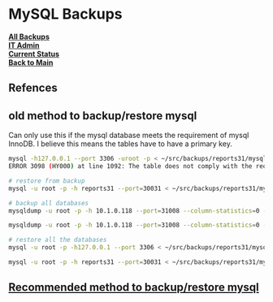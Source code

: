 # MySQL Backups

**[All Backups](./backups.md)**\
**[IT Admin](../it_admin.md)**\
**[Current Status](../../development/status/weekly/current_status.md)**\
**[Back to Main](../../README.md)**

## Refences

## old method to backup/restore mysql

Can only use this if the mysql database meets the requirement of mysql InnoDB.  I believe this means the tables have to have a primary key.

```bash
mysql -h127.0.0.1 --port 3306 -uroot -p < ~/src/backups/reports31/mysql/2024-04-09-13:33:19.sql.bak
ERROR 3098 (HY000) at line 1092: The table does not comply with the requirements by an external plugin.

# restore from backup
mysql -u root -p -h reports31 --port=30031 < ~/src/backups/reports31/mysql/2024-04-09-13:33:19.sql.bak

# backup all databases
mysqldump -u root -p -h 10.1.0.118 --port=31008 --column-statistics=0 --add-drop-table --routines --all-databases > /mnt/qnap_avi/mysql/$(/bin/date +\%Y-\%m-\%d-\%R:\%S).sql.bak

mysqldump -u root -p -h 10.1.0.118 --port=31008 --column-statistics=0 --add-drop-table --routines --all-databases > /home/brent/src/backups/mysql/$(/bin/date +\%Y-\%m-\%d-\%R:\%S).sql.bak

# restore all the databases
mysql -u root -p -h127.0.0.1 --port 3306 < ~/src/backups/reports31/mysql/2023-10-03-17:15:33.sql.bak

mysql -u root -p -h reports31 --port=30031 < ~/src/backups/reports31/mysql/2024-04-09-13:33:19.sql.bak

```

## **[Recommended method to backup/restore mysql](https://dev.mysql.com/doc/mysql-operator/en/mysql-operator-backups.html)**
